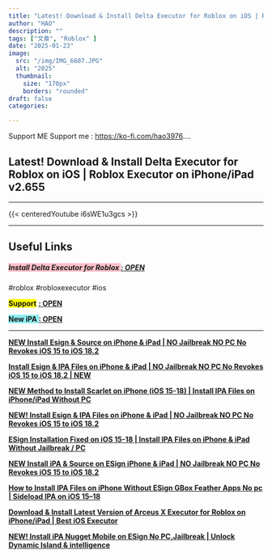 ```yaml
---
title: "Latest! Download & Install Delta Executor for Roblox on iOS | Roblox Executor on iPhone/iPad v2.655"
author: "HAO"
description: ""
tags: ["文章", "Roblox" ]
date: "2025-01-23"
image:
  src: "/img/IMG_6607.JPG"
  alt: "2025"
  thumbnail:
    size: "170px"
    borders: "rounded"
draft: false
categories:

---
```


Support ME 
Support me : https://ko-fi.com/hao3976....
<!--more-->

## **Latest! Download & Install Delta Executor for Roblox on iOS | Roblox Executor on iPhone/iPad v2.655**

---
{{< centeredYoutube i6sWE1u3gcs >}}

---

## **Useful Links**

##### **<font style="background: pink"> Install Delta Executor for Roblox </font>** **[  : OPEN](https://www.mediafire.com/file/rs57hd7b0d762dc/Delta+executor+v2.655.1095.zip/file?dkey=emndzsznxbh&r=361)**

#roblox #robloxexecutor #ios

 **<and font style="background: yellow "> Support</font>** **[  : OPEN](https://ko-fi.com/hao3976)**

 **<and font style="background: #8dedf0 "> New iPA </font>** **[  : OPEN](https://www.patreon.com/hao8?utm_medium=unknown&utm_source=join_link&utm_campaign=creatorshare_creator&utm_content=copyLink)**

---

**[NEW Install Esign & Source on iPhone & iPad | NO Jailbreak NO PC No Revokes iOS 15 to iOS 18.2](https://youtu.be/6v36u9J26ZA)**

**[Install Esign & IPA Files on iPhone & iPad | NO Jailbreak NO PC No Revokes iOS 15 to iOS 18.2 | NEW](https://youtu.be/ygGUh-kUyd0)**

**[NEW Method to Install Scarlet on iPhone (iOS 15-18) | Install IPA Files on iPhone/iPad Without PC](https://youtu.be/jKOxTGtw5Io)**

**[NEW! Install Esign & IPA Files on iPhone & iPad | NO Jailbreak NO PC No Revokes iOS 15 to iOS 18.2](https://youtu.be/CifAaIlf8J0)**

**[ESign Installation Fixed on iOS 15-18 | Install IPA Files on iPhone & iPad Without Jailbreak / PC](https://youtu.be/QHFRzVgpCsQ)**

**[NEW Install iPA & Source on ESign iPhone & iPad | NO Jailbreak NO PC No Revokes iOS 15 to iOS 18.2](https://youtu.be/8zuNH1s0FcM)**

**[How to Install IPA Files on iPhone Without ESign GBox Feather Apps No pc | Sideload IPA on iOS 15–18](https://youtu.be/fXHU9EDGykw)**

**[Download & Install Latest Version of Arceus X Executor for Roblox on iPhone/iPad | Best iOS Executor](https://youtu.be/B97c2iFOmjY)**

**[NEW! Install iPA Nugget Mobile on ESign No PC,Jailbreak | Unlock Dynamic Island & intelligence](https://youtu.be/NG-mlEVlh1g)**